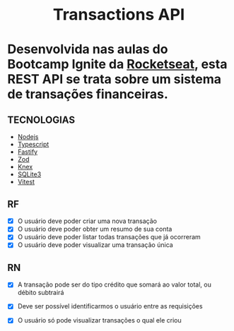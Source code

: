 <h1 align="center" style="font-size:36px;">Transactions API<h1/>

Desenvolvida nas aulas do Bootcamp Ignite da [Rocketseat](https://rocketseat.com.br),
esta REST API se trata sobre um sistema de transações financeiras.

## TECNOLOGIAS

- [Nodejs](https://nodejs.org/en)
- [Typescript](https://www.typescriptlang.org/docs/)
- [Fastify](https://fastify.dev/)
- [Zod](https://zod.dev/)
- [Knex](https://knexjs.org/)
- [SQLite3](https://www.sqlite.org/docs.html)
- [Vitest](https://vitest.dev/)



## RF

- [x] O usuário deve poder criar uma nova transação
- [x] O usuário deve poder obter um resumo de sua conta
- [x] O usuário deve poder listar todas transações que já ocorreram
- [x] O usuário deve poder visualizar uma transação única

##  RN

- [x] A transação pode ser do tipo crédito que somará ao valor total, ou débito subtrairá
- [x] Deve ser possível identificarmos o usuário entre as requisições 
- [x] O usuário só pode visualizar transações o qual ele criou

